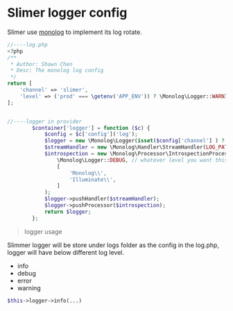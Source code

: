 # Slimer logger config

Slimer use [monolog](https://packagist.org/packages/monolog/monolog) to implement its log rotate.
```PHP
//----log.php
<?php
/**
 * Author: Shawn Chen
 * Desc: The monolog log config
 */
return [
    'channel' => 'slimer',
    'level' => ('prod' === \getenv('APP_ENV')) ? \Monolog\Logger::WARNING : \Monolog\Logger::DEBUG,
];


//----logger in provider 
        $container['logger'] = function ($c) {
            $config = $c['config']('log');
            $logger = new \Monolog\Logger(isset($config['channel'] ) ? $config['channel'] : 'app');
            $streamHandler = new \Monolog\Handler\StreamHandler(LOG_PATH . DS .'gam_'.date("Ymd").'.log');
            $introspection = new \Monolog\Processor\IntrospectionProcessor (
                \Monolog\Logger::DEBUG, // whatever level you want this processor to handle
                [
                    'Monolog\\',
                    'Illuminate\\',
                ]
            );
            $logger->pushHandler($streamHandler);
            $logger->pushProcessor($introspection);
            return $logger;
        };
```

> logger usage

Slimmer logger will be store under logs folder as the config in the log.php, logger will have below different log level.

- info
- debug
- error
- warning

```PHP
$this->logger->info(...)
```